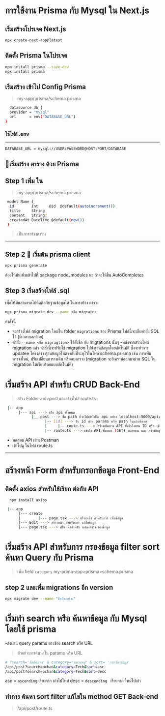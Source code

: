 # การใช้งาน Prisma กับ Mysql ใน Next.js

## เริ่มสร้างโปรเจค Next.js

```bash
npx create-next-app@latest
```

## ติดตั้ง Prisma ในโปรเจค

```bash
npm install prisma --save-dev
npx install prisma
```

## เริ่มสร้าง เข้าไป Config Prisma

> my-app/prisma/schema.prisma

```bash
  datasource db {
  provider = "mysql"
  url      = env("DATABASE_URL")
}
```

### ใช้ไฟล์ .env

---

```bash
DATABASE_URL = mysql://USER:PASSWORD@HOST:PORT/DATABASE
```

## 🎉เริ่มสร้าง ตาราง ด้วย Prisma

## Step 1 เพิ่ม ใน

> my-app/prisma/schema.prisma

```bash
 model Name {
  id        Int     @id  @default(autoincrement())
  title     String
  content   String?
  createdAt DateTime @default(now())
 }
```

> เป็นการสร้างตาราง

---

## Step 2 👏 เริ่มต้น prisma client

```bash
npx prisma generate
```

ต้องให้มันเพิ่มเข้าไปที่ package node_modules นะ ถ้าจะให้ขึ้น AutoCompletes

## Step 3 เริ่มสร้างไฟล์ .sql

เพื่อให้มันสามารถไปติดต่อกับฐานข้อมูลได้ ในการสร้าง ตาราง

```bash
npx prisma migrate dev --name <ชื่อ migrate>
```

คำสั่งนี้

- จะสร้างไฟล์ migration ใหม่ใน folder `migrations` ของ Prisma ไฟล์นี้จะเก็บคำสั่ง SQL ไว้ (มีเวลาบอกด้วย)
- คำสั่ง `--name <ชื่อ migragtion>` ใช้ตั้งชื่อ กับ migtations นั้นๆ
  -หลังจากสร้างไฟล์ migration แล้ว คำสั่งนี้จะปรับใช้ migration ไปยังฐานข้อมูลโดยอัตโนมัติ ซึ่งจะทำการ updatee โครงสร้างฐานข้อมูลให้ตรงกับที่ระบุไว้ในไฟล์ schema.prisma เช่น การเพิ่มตารางใหม่, ปรับเปลี่ยนตารางเดิม หรือลบตาราง (migration จะวิเคราห์ออกมาผ่าน SQL ใน migration ให้เรียบร้อยแบบอัตโนมัติ)

# เริ่มสร้าง API สำหรับ CRUD Back-End

> สร้าง Folder api>post และสร้างไฟล์ route.ts

```bash
 |-- app
      |--- api ---> เก็บ api ทั้งหมด
            |__ post ---> ชื่อ path ที่จะให้เข้าไปถึง api อย่าง localhost:5000/api/post
                  |-- [id] ---> รับ id ผ่าน params หรือ path ในแถบค้นหา
                  |     |-- route.ts ---> สร้างเส้นทาง API ที่เข้าถึงตาม ID หรือ เข้าถึงคนเดียว GET PUT DELETE
                  |-- route.ts ---> เข้าถึง API ที่แสดง (GET) หลายคน และ สร้างข้อมูล (POST) 1 คน
```

- ทดสอบ API ผ่าน Postman
- เข้าไปดู ในไฟล์ route.ts

---

# สร้างหน้า Form สำหรับกรอกข้อมูล Front-End

## ติดตั้ง axios สำหรับใช้เรียก ต่อกับ API

```bash
  npm install axios
```

```bash
 |-- app
      |--- create
      |        |--- page.tsx ---> สร้างหน้า สำหรับการ เพิ่มข้อมูล
      |--- Edit ---> สร้างหน้า สำหรับการ แก้ไขข้อมูล
      |--- page.tsx ---> เป็นหน้าสำหรับ แสดงตารางของข้อมูล
```

# เริ่มสร้าง API สำหรับการ กรองข้อมูล filter sort ค้นหา Query กับ Prisma

> เพิ่ม field `category`
> my-prima-app>prisma>schema.prisma

## step 2 และเพิ่ม migrations อีก version

```bash
npx migrate dev --name "ชื่อที่จะสร้าง"
```

# เริ่มทำ search หรือ ค้นหาข้อมูล กับ Mysql โดยใช้ prisma

-ส่งผ่าน query params ตรงช่อง search หรือ URL

> ตัวอย่างการค้นหาใน params หรือ URL

```bash
# ?search='ชื่อที่ค้นหา' & category="หมวดหมู่" & sort= 'การเรียงข้อมูล'
/api/post?search=pchan&category=Tech&sort=asc 
/api/post?search=pchan&category=Tech&sort=desc
```
asc = `ascending` เรียงจาก เก่าไปใหม่
desc = `descending ` เรียงจาก ใหม่ไปเก่า

## ทำการ ค้นหา sort filter แก้ไขใน method GET Back-end
> /api/post/route.ts

## 


